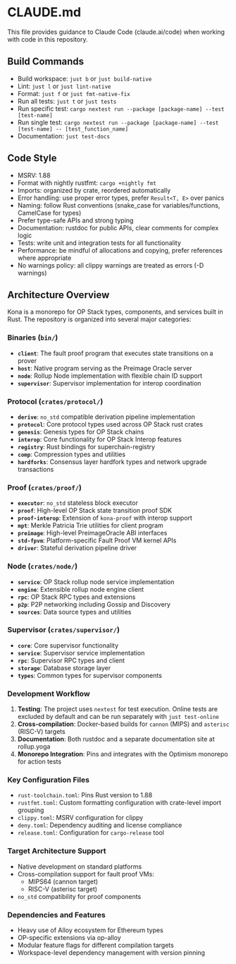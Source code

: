 # CLAUDE.md

This file provides guidance to Claude Code (claude.ai/code) when working with code in this repository.

## Build Commands
- Build workspace: `just b` or `just build-native`
- Lint: `just l` or `just lint-native`
- Format: `just f` or `just fmt-native-fix`
- Run all tests: `just t` or `just tests`
- Run specific test: `cargo nextest run --package [package-name] --test [test-name]`
- Run single test: `cargo nextest run --package [package-name] --test [test-name] -- [test_function_name]`
- Documentation: `just test-docs`

## Code Style
- MSRV: 1.88
- Format with nightly rustfmt: `cargo +nightly fmt`
- Imports: organized by crate, reordered automatically
- Error handling: use proper error types, prefer `Result<T, E>` over panics
- Naming: follow Rust conventions (snake_case for variables/functions, CamelCase for types)
- Prefer type-safe APIs and strong typing
- Documentation: rustdoc for public APIs, clear comments for complex logic
- Tests: write unit and integration tests for all functionality
- Performance: be mindful of allocations and copying, prefer references where appropriate
- No warnings policy: all clippy warnings are treated as errors (-D warnings)

## Architecture Overview

Kona is a monorepo for OP Stack types, components, and services built in Rust. The repository is organized into several major categories:

### Binaries (`bin/`)
- **`client`**: The fault proof program that executes state transitions on a prover
- **`host`**: Native program serving as the Preimage Oracle server
- **`node`**: Rollup Node implementation with flexible chain ID support
- **`supervisor`**: Supervisor implementation for interop coordination

### Protocol (`crates/protocol/`)
- **`derive`**: `no_std` compatible derivation pipeline implementation
- **`protocol`**: Core protocol types used across OP Stack rust crates
- **`genesis`**: Genesis types for OP Stack chains
- **`interop`**: Core functionality for OP Stack Interop features
- **`registry`**: Rust bindings for superchain-registry
- **`comp`**: Compression types and utilities
- **`hardforks`**: Consensus layer hardfork types and network upgrade transactions

### Proof (`crates/proof/`)
- **`executor`**: `no_std` stateless block executor
- **`proof`**: High-level OP Stack state transition proof SDK
- **`proof-interop`**: Extension of `kona-proof` with interop support
- **`mpt`**: Merkle Patricia Trie utilities for client program
- **`preimage`**: High-level PreimageOracle ABI interfaces
- **`std-fpvm`**: Platform-specific Fault Proof VM kernel APIs
- **`driver`**: Stateful derivation pipeline driver

### Node (`crates/node/`)
- **`service`**: OP Stack rollup node service implementation
- **`engine`**: Extensible rollup node engine client
- **`rpc`**: OP Stack RPC types and extensions
- **`p2p`**: P2P networking including Gossip and Discovery
- **`sources`**: Data source types and utilities

### Supervisor (`crates/supervisor/`)
- **`core`**: Core supervisor functionality
- **`service`**: Supervisor service implementation
- **`rpc`**: Supervisor RPC types and client
- **`storage`**: Database storage layer
- **`types`**: Common types for supervisor components

### Development Workflow

1. **Testing**: The project uses `nextest` for test execution. Online tests are excluded by default and can be run separately with `just test-online`
2. **Cross-compilation**: Docker-based builds for `cannon` (MIPS) and `asterisc` (RISC-V) targets
3. **Documentation**: Both rustdoc and a separate documentation site at rollup.yoga
4. **Monorepo Integration**: Pins and integrates with the Optimism monorepo for action tests

### Key Configuration Files
- `rust-toolchain.toml`: Pins Rust version to 1.88
- `rustfmt.toml`: Custom formatting configuration with crate-level import grouping
- `clippy.toml`: MSRV configuration for clippy
- `deny.toml`: Dependency auditing and license compliance
- `release.toml`: Configuration for `cargo-release` tool

### Target Architecture Support
- Native development on standard platforms
- Cross-compilation support for fault proof VMs:
  - MIPS64 (cannon target)
  - RISC-V (asterisc target)
- `no_std` compatibility for proof components

### Dependencies and Features
- Heavy use of Alloy ecosystem for Ethereum types
- OP-specific extensions via op-alloy
- Modular feature flags for different compilation targets
- Workspace-level dependency management with version pinning
